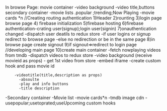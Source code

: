  
 In browse Page:
        movie container
                -video background
                -video title,buttons
            secondary container
                    -movie lists
                        .popular ;trending;Now Playing
                           -movie cards *n
//Creating routing authentication
1)Header
2)rounting
3)login page browse page
4) firebase initialization
5)firebase hosting
6)firebase authentication-crating user(signup);login user(signin)
7)onauthentication changed
    -dispatch user deatils to redux store
    -if user logins or signup redirect to browse page
    -else no redirection or be in the same page
8)in browse page create signout
9)if signout=>redirect to login page
//developing main page
10)create main container
   -fetch nowplaying videos from tmdb 
    -dispatch videos to redux store
         -video background (receive movieid as props)
             - get 1st video from store 
             -embed iframe
             -create custom hook and pass movie id
         
        -videotitle(title,description as props)
          -absoulte 
          -play and info buttons
          -title description
-Secondary container
    -Movie list
        -movie cards*n
        -tmdb image cdn
        -usepopular;usetoprated;useUpcoming custom hooks
    


